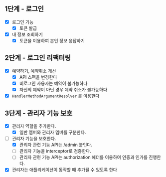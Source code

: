## 1단계 - 로그인
- [x] 로그인 기능
  - [x] 토큰 발급
- [x] 내 정보 조회하기
  - [x] 토큰을 이용하여 본인 정보 응답하기

## 2단계 - 로그인 리팩터링
- [x] 예약하기, 예약취소 개선
  - [x] API 스펙을 변경한다 
  - [x] 비로그인 사용자는 예약이 불가능하다
  - [x] 자신의 예약이 아닌 경우 예약 취소가 불가능하다
- [x] `HandlerMethodArgumentResolver` 를 이용한다 

## 3단계 - 관리자 기능 보호
- [x] 관리자 역할을 추가한다.
  - [x] 일반 멤버와 관리자 멤버를 구분한다.
- [ ] 관리자 기능을 보호한다.
  - [x] 관리자 관련 기능 API는 /admin 붙인다.
  - [ ] 관리자 기능을 interceptor로 검증한다.
  - [ ] 관리자 관련 기능 API는 authorization 헤더를 이용하여 인증과 인가를 진행한다.
- [x] 관리자는 애플리케이션이 동작할 때 추가될 수 있도록 한다
